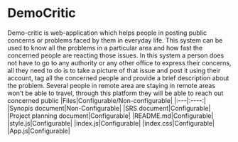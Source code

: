 # DemoCritic
  Demo-critic is web-application which helps people in posting public concerns or problems faced by them in everyday life. This system can be used to know all the problems in a particular area and how fast the concerned people are reacting those issues. In this system a person does not have to go to any authority or any other office to express their concerns, all they need to do is to take a picture of that issue and post it using their account, tag all the concerned people and provide a brief description about the problem. Several people in remote area are staying in remote areas won’t be able to travel, through this platform they will be able to reach out concerned public
|Files|Configurable/Non-configurable|
|:---|:----:|
|Synopis document|Non-Configurable|
|SRS document|Configurable|
|Project planning document|Configurable|
|README.md|Configurable|
|style.js|Configurable|
|index.js|Configurable|
|index.css|Configurable|
|App.js|Configurable|


